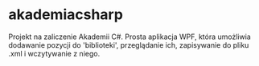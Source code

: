 # akademiacsharp
Projekt na zaliczenie Akademii C#.
Prosta aplikacja WPF, która umożliwia dodawanie pozycji do 'biblioteki', przeglądanie ich, zapisywanie do pliku .xml i wczytywanie z niego. 
